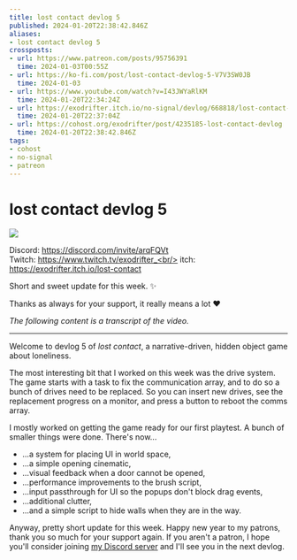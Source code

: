 ```yaml
---
title: lost contact devlog 5
published: 2024-01-20T22:38:42.846Z
aliases:
- lost contact devlog 5
crossposts:
- url: https://www.patreon.com/posts/95756391
  time: 2024-01-03T00:55Z
- url: https://ko-fi.com/post/lost-contact-devlog-5-V7V3SW0JB
  time: 2024-01-03
- url: https://www.youtube.com/watch?v=I43JWYaRlKM
  time: 2024-01-20T22:34:24Z
- url: https://exodrifter.itch.io/no-signal/devlog/668818/lost-contact-devlog-5
  time: 2024-01-20T22:37:04Z
- url: https://cohost.org/exodrifter/post/4235185-lost-contact-devlog
  time: 2024-01-20T22:38:42.846Z
tags:
- cohost
- no-signal
- patreon
---
```


# lost contact devlog 5

![](https://www.youtube.com/watch?v=I43JWYaRlKM)

Discord: https://discord.com/invite/arqFQVt<br/>
Twitch: https://www.twitch.tv/exodrifter_<br/>
itch: https://exodrifter.itch.io/lost-contact<br/>

Short and sweet update for this week. ✨  
  
Thanks as always for your support, it really means a lot ❤️

_The following content is a transcript of the video._

---

Welcome to devlog 5 of _lost contact_, a narrative-driven, hidden object game about loneliness.

The most interesting bit that I worked on this week was the drive system. The game starts with a task to fix the communication array, and to do so a bunch of drives need to be replaced. So you can insert new drives, see the replacement progress on a monitor, and press a button to reboot the comms array.

I mostly worked on getting the game ready for our first playtest. A bunch of smaller things were done. There's now...
- ...a system for placing UI in world space,
- ...a simple opening cinematic,
- ...visual feedback when a door cannot be opened,
- ...performance improvements to the brush script,
- ...input passthrough for UI so the popups don't block drag events,
- ...additional clutter,
- ...and a simple script to hide walls when they are in the way.

Anyway, pretty short update for this week. Happy new year to my patrons, thank you so much for your support again. If you aren't a patron, I hope you'll consider joining [my Discord server](https://discord.com/invite/arqFQVt) and I'll see you in the next devlog.
